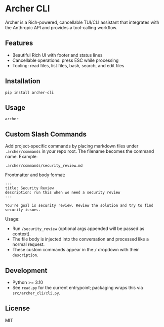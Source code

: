 # Archer CLI

Archer is a Rich-powered, cancellable TUI/CLI assistant that integrates with the Anthropic API and provides a tool-calling workflow.

## Features
- Beautiful Rich UI with footer and status lines
- Cancellable operations: press ESC while processing
- Tooling: read files, list files, bash, search, and edit files

## Installation
```
pip install archer-cli
```

## Usage
```
archer
```

## Custom Slash Commands

Add project-specific commands by placing markdown files under `.archer/commands` in your repo root. The filename becomes the command name. Example:

```
.archer/commands/security_review.md
```

Frontmatter and body format:

```
---
title: Security Review
description: run this when we need a security review
---

You're goal is security review. Review the solution and try to find security issues.
```

Usage:

- Run `/security_review` (optional args appended will be passed as context).
- The file body is injected into the conversation and processed like a normal request.
- These custom commands appear in the `/` dropdown with their `description`.

## Development
- Python >= 3.10
- See `read.py` for the current entrypoint; packaging wraps this via `src/archer_cli/cli.py`.

## License
MIT
